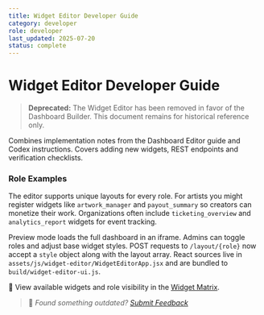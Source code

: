 ```yaml
---
title: Widget Editor Developer Guide
category: developer
role: developer
last_updated: 2025-07-20
status: complete
---
```


# Widget Editor Developer Guide

> **Deprecated:** The Widget Editor has been removed in favor of the
> Dashboard Builder. This document remains for historical reference only.

Combines implementation notes from the Dashboard Editor guide and Codex
instructions. Covers adding new widgets, REST endpoints and verification
checklists.

### Role Examples

The editor supports unique layouts for every role. For artists you might register widgets like `artwork_manager` and `payout_summary` so creators can monetize their work. Organizations often include `ticketing_overview` and `analytics_report` widgets for event tracking.

Preview mode loads the full dashboard in an iframe. Admins can toggle roles and adjust base widget styles. POST requests to `/layout/{role}` now accept a `style` object along with the layout array. React sources live in `assets/js/widget-editor/WidgetEditorApp.jsx` and are bundled to `build/widget-editor-ui.js`.

🔗 View available widgets and role visibility in the [Widget Matrix](../widgets/widget-matrix-reference.md).

> 💬 *Found something outdated? [Submit Feedback](../feedback.md)*
